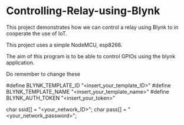 # Controlling-Relay-using-Blynk
This project demonstrates how we can control a relay using Blynk to in cooperate the use of IoT. 

This project uses a simple NodeMCU, esp8266.

The aim of this program is to be able to control GPIOs using the blynk application.

Do remember to change these 

#define BLYNK_TEMPLATE_ID "<insert_your_template_ID>"
#define BLYNK_TEMPLATE_NAME "<insert_your_template_name>"
#define BLYNK_AUTH_TOKEN "<insert_your_token>"

char ssid[] = "<your_network_ID>";
char pass[] = "<your_network_password>";

